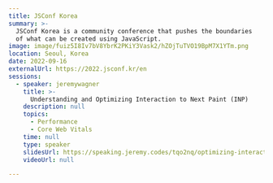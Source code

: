 ```yaml
---
title: JSConf Korea
summary: >-
  JSConf Korea is a community conference that pushes the boundaries
  of what can be created using JavaScript.
image: image/fuiz5I8Iv7bV8YbrK2PKiY3Vask2/hZOjTuTVO19BpM7X1YTm.png
location: Seoul, Korea
date: 2022-09-16
externalUrl: https://2022.jsconf.kr/en
sessions:
  - speaker: jeremywagner
    title: >-
      Understanding and Optimizing Interaction to Next Paint (INP)
    description: null
    topics:
      - Performance
      - Core Web Vitals
    time: null
    type: speaker
    slidesUrl: https://speaking.jeremy.codes/tqo2nq/optimizing-interaction-to-next-paint-inp
    videoUrl: null

---
```

